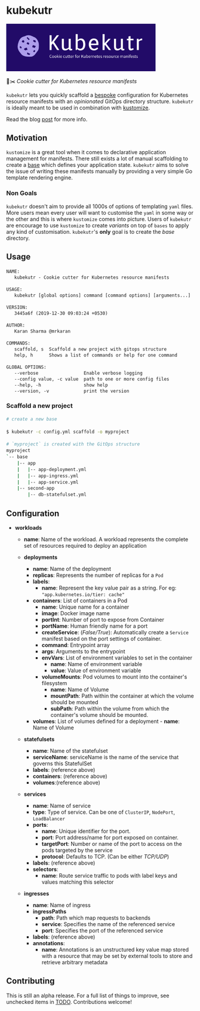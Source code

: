 # kubekutr

<img src="logo.png" alt="drawing" width="400"/>
<!-- ![](logo.png) -->

🍪✂️ _Cookie cutter for Kubernetes resource manifests_

`kubekutr` lets you quickly scaffold a [bespoke](https://github.com/kubernetes-sigs/kustomize/blob/master/docs/glossary.md#bespoke-configuration) configuration for Kubernetes resource manifests with an _opinionated_ GitOps directory structure. `kubekutr` is ideally meant to be used in combination with [kustomize](https://github.com/kubernetes-sigs/kustomize).

Read the blog [post](https://mrkaran.dev/posts/introducing-kubekutr/) for more info. 

## Motivation

`kustomize` is a great tool when it comes to declarative application management for manifests. There still exists a lot of manual scaffolding to create a [base](https://github.com/kubernetes-sigs/kustomize/blob/master/docs/glossary.md#base) which defines your application state. `kubekutr` aims to solve the issue of writing these manifests manually by providing a very simple Go template rendering engine. 

### Non Goals

`kubekutr` doesn't aim to provide all 1000s of options of templating `yaml` files. More users mean every user will want to customise the `yaml` in some way or the other and this is where `kustomize` comes into picture. Users of `kubekutr` are encourage to use `kustomize` to create _variants_ on top of `bases` to apply any kind of customisation. `kubekutr`'s **only** goal is to create the _base_ directory.

## Usage

```shell
NAME:
   kubekutr - Cookie cutter for Kubernetes resource manifests

USAGE:
   kubekutr [global options] command [command options] [arguments...]

VERSION:
   3445a6f (2019-12-30 09:03:24 +0530)

AUTHOR:
   Karan Sharma @mrkaran

COMMANDS:
   scaffold, s  Scaffold a new project with gitops structure
   help, h      Shows a list of commands or help for one command

GLOBAL OPTIONS:
   --verbose                 Enable verbose logging
   --config value, -c value  path to one or more config files
   --help, -h                show help
   --version, -v             print the version
```

### Scaffold a new project

```bash
# create a new base

$ kubekutr -c config.yml scaffold -o myproject

# `myproject` is created with the GitOps structure
myproject
`-- base
    |-- app
    |   |-- app-deployment.yml
    |   |-- app-ingress.yml
    |   |-- app-service.yml
    |-- second-app
        |-- db-statefulset.yml
```

## Configuration

- **workloads**
    -   **name**: Name of the workload. A workload represents the complete set of resources required to deploy an application
    -   **deployments**
        -   **name**: Name of the deployment
        -   **replicas**: Represents the number of replicas for a `Pod`
        -   **labels**:
            - **name**: Represent the key value pair as a string. For eg: `"app.kubernetes.io/tier: cache"`
        -   **containers**: List of containers in a Pod
            - **name**: Unique name for a container
            - **image**: Docker image name
            - **portInt**: Number of port to expose from Container
            - **portName**: Human friendly name for a port
            - **createService**: (_False/True_): Automatically create a `Service` manifest based on the port settings of container.
            - **command**: Entrypoint array
            - **args**: Arguments to the entrypoint
            - **envVars**: List of environment variables to set in the container
                - **name**: Name of environment variable
                - **value**: Value of environment variable
            - **volumeMounts**: Pod volumes to mount into the container's filesystem
                - **name**: Name of Volume
                - **mountPath**: Path within the container at which the volume should be mounted
                - **subPath**: Path within the volume from which the container's volume should be mounted.
        -   **volumes**: List of volumes defined for a deployment
                - **name**: Name of Volume

    -   **statefulsets**
        -   **name**: Name of the statefulset
        -   **serviceName**: serviceName is the name of the service that governs this StatefulSet
        -   **labels**: (reference above)
        -   **containers**: (reference above)
        -   **volumes**:(reference above)

    -   **services**
        -   **name**: Name of service
        -   **type**: Type of service. Can be one of `ClusterIP`, `NodePort`, `LoadBalancer`
        -   **ports**:
            - **name**: Unique identifier for the port.
            - **port**: Port address/name for port exposed on container.
            - **targetPort**: Number or name of the port to access on the pods targeted by the service
            - **protocol**: Defaults to TCP. (Can be either _TCP/UDP_)
        -   **labels**: (reference above)
        -   **selectors**:
            - **name**:  Route service traffic to pods with label keys and values matching this selector

    -   **ingresses**
        -   **name**: Name of ingress
        -   **ingressPaths**
            -   **path**: Path which map requests to backends
            -   **service**: Specifies the name of the referenced service
            -   **port**: Specifies the port of the referenced service
        -   **labels**: (reference above)
        -   **annotations**:
            - **name**:  Annotations is an unstructured key value map stored with a resource that may be set by external tools to store and retrieve arbitrary metadata

## Contributing

This is still an alpha release. For a full list of things to improve, see unchecked items in [TODO](TODO.md).
Contributions welcome!
